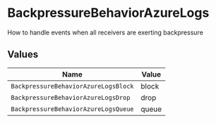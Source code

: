 # BackpressureBehaviorAzureLogs

How to handle events when all receivers are exerting backpressure


## Values

| Name                                 | Value                                |
| ------------------------------------ | ------------------------------------ |
| `BackpressureBehaviorAzureLogsBlock` | block                                |
| `BackpressureBehaviorAzureLogsDrop`  | drop                                 |
| `BackpressureBehaviorAzureLogsQueue` | queue                                |